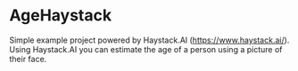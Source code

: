 # AgeHaystack 
Simple example project powered by Haystack.AI (https://www.haystack.ai/). Using Haystack.AI you can estimate the age of a person using a picture of their face.